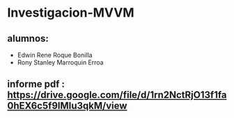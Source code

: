 # Investigacion-MVVM
## alumnos:
- Edwin Rene Roque Bonilla
- Rony Stanley Marroquin Erroa

## informe pdf : https://drive.google.com/file/d/1rn2NctRjO13f1fa0hEX6c5f9lMIu3qkM/view
